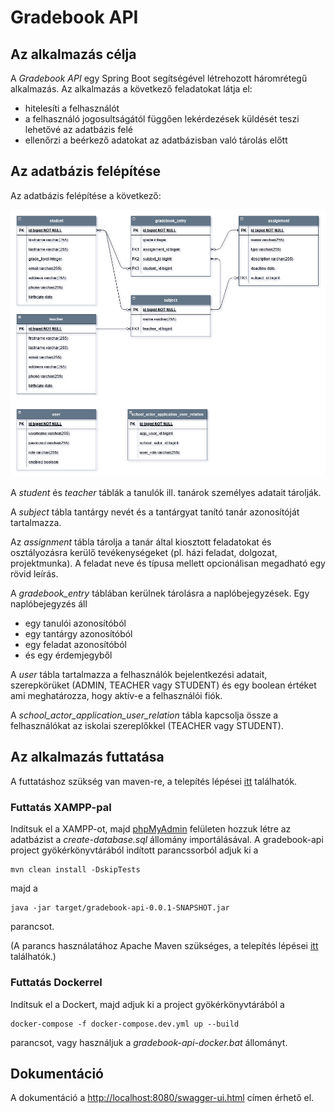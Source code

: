 # Gradebook API 

## Az alkalmazás célja

A *Gradebook API* egy Spring Boot segítségével létrehozott háromrétegű alkalmazás. Az alkalmazás a következő feladatokat
látja el:
- hitelesíti a felhasználót
- a felhasználó jogosultságától függően lekérdezések küldését teszi lehetővé az adatbázis felé
- ellenőrzi a beérkező adatokat az adatbázisban való tárolás előtt

## Az adatbázis felépítése

Az adatbázis felépítése a következő:

<img src="https://github.com/gyoritamas/vasvari-gradebook-api/blob/master/docs/images/db-schema.png" alt="schema"></a>

A *student* és *teacher* táblák a tanulók ill. tanárok személyes adatait tárolják.

A *subject* tábla tantárgy nevét és a tantárgyat tanító tanár azonosítóját tartalmazza.

Az *assignment* tábla tárolja a tanár által kiosztott feladatokat és osztályozásra kerülő tevékenységeket (pl. házi feladat, dolgozat, projektmunka). A feladat neve és típusa mellett opcionálisan megadható egy rövid leírás. 

A *gradebook_entry* táblában kerülnek tárolásra a naplóbejegyzések. Egy naplóbejegyzés áll
- egy tanulói azonosítóból
- egy tantárgy azonosítóból
- egy feladat azonosítóból
- és egy érdemjegyből

A *user* tábla tartalmazza a felhasználók bejelentkezési adatait, szerepkörüket (ADMIN, TEACHER vagy STUDENT) és egy boolean értéket ami meghatározza, hogy aktív-e a felhasználói fiók.

A *school_actor_application_user_relation* tábla kapcsolja össze a felhasználókat az iskolai szereplőkkel (TEACHER vagy STUDENT).

## Az alkalmazás futtatása

A futtatáshoz szükség van maven-re, a telepítés lépései [itt](https://maven.apache.org/install.html) találhatók.

### Futtatás XAMPP-pal

Indítsuk el a XAMPP-ot, majd [phpMyAdmin](http://localhost/phpmyadmin/) felületen hozzuk létre az adatbázist a *create-database.sql* állomány importálásával.
A gradebook-api project gyökérkönyvtárából indított parancssorból adjuk ki a 
```
mvn clean install -DskipTests
```
majd a 
```
java -jar target/gradebook-api-0.0.1-SNAPSHOT.jar
```
parancsot.

(A parancs használatához Apache Maven szükséges, a telepítés lépései [itt](https://maven.apache.org/install.html) találhatók.)

### Futtatás Dockerrel
Indítsuk el a Dockert, majd adjuk ki a project gyökérkönyvtárából a
```
docker-compose -f docker-compose.dev.yml up --build
```
parancsot, vagy használjuk a *gradebook-api-docker.bat* állományt.

## Dokumentáció
A dokumentáció a
[http://localhost:8080/swagger-ui.html](http://localhost:8080/swagger-ui.html)
címen érhető el.



